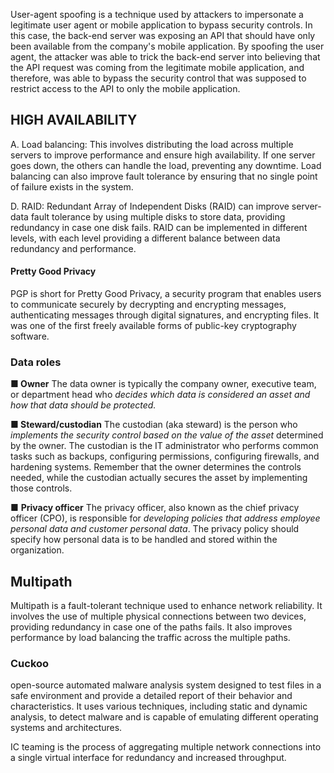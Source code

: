 User-agent spoofing is a technique used by attackers to impersonate a legitimate user agent or mobile application to bypass security controls. In this case, the back-end server was exposing an API that should have only been available from the company's mobile application. By spoofing the user agent, the attacker was able to trick the back-end server into believing that the API request was coming from the legitimate mobile application, and therefore, was able to bypass the security control that was supposed to restrict access to the API to only the mobile application.

## HIGH AVAILABILITY
A. Load balancing: This involves distributing the load across multiple servers to improve performance and ensure high availability. If one server goes down, the others can handle the load, preventing any downtime. Load balancing can also improve fault tolerance by ensuring that no single point of failure exists in the system. 

D. RAID: Redundant Array of Independent Disks (RAID) can improve server-data fault tolerance by using multiple disks to store data, providing redundancy in case one disk fails. RAID can be implemented in different levels, with each level providing a different balance between data redundancy and performance.

#### Pretty Good Privacy
PGP is short for Pretty Good Privacy, a security program that enables users to communicate securely by decrypting and encrypting messages, authenticating messages through digital signatures, and encrypting files. It was one of the first freely available forms of public-key cryptography software.

### Data roles 

**■ Owner** 
The data owner is typically the company owner, executive team, or
department head who *decides which data is considered an asset and how that data should be protected.*

**■ Steward/custodian** The custodian (aka steward) is the person who *implements the security control based on the value of the asset* determined by the owner. The custodian is the IT administrator who performs common tasks such as backups, configuring permissions, configuring firewalls, and hardening systems. Remember that the owner determines the controls needed, while the custodian actually secures the asset by implementing those controls.

■ **Privacy officer** The privacy officer, also known as the chief privacy officer (CPO), is responsible for *developing policies that address employee personal data and customer personal data*. The privacy policy should specify how personal data is to be handled and stored within the organization.

## Multipath

 Multipath is a fault-tolerant technique used to enhance network reliability. It involves the use of multiple physical connections between two devices, providing redundancy in case one of the paths fails. It also improves performance by load balancing the traffic across the multiple paths.


### Cuckoo

open-source automated malware analysis system designed to test files in a safe environment and provide a detailed report of their behavior and characteristics. It uses various techniques, including static and dynamic analysis, to detect malware and is capable of emulating different operating systems and architectures. 

IC teaming is the process of aggregating multiple network connections into a single virtual interface for redundancy and increased throughput.
